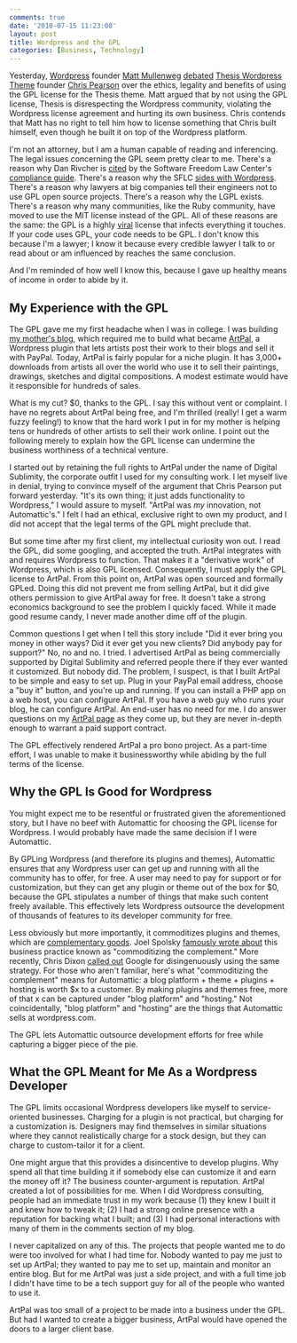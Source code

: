```yaml
---
comments: true
date: '2010-07-15 11:23:08'
layout: post
title: Wordpress and the GPL
categories: [Business, Technology]
---
```


Yesterday, [Wordpress](http://wordpress.org/) founder [Matt Mullenweg](http://twitter.com/photomatt) [debated](http://mixergy.com/chris-pearson-matt-mullenweg/) [Thesis Wordpress Theme](http://www.diythemes.com/) founder [Chris Pearson](http://twitter.com/pearsonified) over the ethics, legality and benefits of using the GPL license for the Thesis theme. Matt argued that by not using the GPL license, Thesis is disrespecting the Wordpress community, violating the Wordpress license agreement and hurting its own business. Chris contends that Matt has no right to tell him how to license something that Chris built himself, even though he built it on top of the Wordpress platform.

I'm not an attorney, but I am a human capable of reading and inferencing. The legal issues concerning the GPL seem pretty clear to me. There's a reason why Dan Rivcher is [cited](http://www.linux.com/archive/articles/113252) by the Software Freedom Law Center's [compliance guide](http://www.softwarefreedom.org/resources/2008/compliance-guide.html). There's a reason why the SFLC [sides with Wordpress](http://wordpress.org/news/2009/07/themes-are-gpl-too/). There's a reason why lawyers at big companies tell their engineers not to use GPL open source projects. There's a reason why the LGPL exists. There's a reason why many communities, like the Ruby community, have moved to use the MIT license instead of the GPL. All of these reasons are the same: the GPL is a highly [viral](http://en.wikipedia.org/wiki/GNU_General_Public_License#Criticism) license that infects everything it touches. If your code uses GPL, your code needs to be GPL. I don't know this because I'm a lawyer; I know it because every credible lawyer I talk to or read about or am influenced by reaches the same conclusion.

And I'm reminded of how well I know this, because I gave up healthy means of income in order to abide by it.<!--more-->

## My Experience with the GPL

The GPL gave me my first headache when I was in college. I was building [my mother's blog](http://www.hudsonvalleypainter.com), which required me to build what became [ArtPal](/artpal), a Wordpress plugin that lets artists post their work to their blogs and sell it with PayPal. Today, ArtPal is fairly popular for a niche plugin. It has 3,000+ downloads from artists all over the world who use it to sell their paintings, drawings, sketches and digital compositions. A modest estimate would have it responsible for hundreds of sales.

What is my cut? $0, thanks to the GPL. I say this without vent or complaint. I have no regrets about ArtPal being free, and I'm thrilled (really! I get a warm fuzzy feeling!) to know that the hard work I put in for my mother is helping tens or hundreds of other artists to sell their work online. I point out the following merely to explain how the GPL license can undermine the business worthiness of a technical venture.

I started out by retaining the full rights to ArtPal under the name of Digital Sublimity, the corporate outfit I used for my consulting work. I let myself live in denial, trying to convince myself of the argument that Chris Pearson put forward yesterday. "It's its own thing; it just adds functionality to Wordpress," I would assure to myself. "ArtPal was _my_ innovation, not Automattic's." I felt I had an ethical, exclusive right to own my product, and I did not accept that the legal terms of the GPL might preclude that.

But some time after my first client, my intellectual curiosity won out. I read the GPL, did some googling, and accepted the truth. ArtPal integrates with and requires Wordpress to function. That makes it a "derivative work" of Wordpress, which is also GPL licensed. Consequently, I must apply the GPL license to ArtPal. From this point on, ArtPal was open sourced and formally GPLed. Doing this did not prevent me from selling ArtPal, but it did give others permission to give ArtPal away for free. It doesn't take a strong economics background to see the problem I quickly faced. While it made good resume candy, I never made another dime off of the plugin.

Common questions I get when I tell this story include "Did it ever bring you money in other ways? Did it ever get you new clients? Did anybody pay for support?" No, no and no. I tried. I advertised ArtPal as being commercially supported by Digital Sublimity and referred people there if they ever wanted it customized. But nobody did. The problem, I suspect, is that I built ArtPal to be simple and easy to set up. Plug in your PayPal email address, choose a "buy it" button, and you're up  and running. If you can install a PHP app on a web host, you can configure ArtPal. If you have a web guy who runs your blog, he can configure ArtPal. An end-user has no need for me. I do answer questions on my [ArtPal page](/artpal) as they come up, but they are never in-depth enough to warrant a paid support contract.

The GPL effectively rendered ArtPal a pro bono project. As a part-time effort, I was unable to make it businessworthy while abiding by the full terms of the license.

## Why the GPL Is Good for Wordpress

You might expect me to be resentful or frustrated given the aforementioned story, but I have no beef with Automattic for choosing the GPL license for Wordpress. I would probably have made the same decision if I were Automattic.

By GPLing Wordpress (and therefore its plugins and themes), Automattic ensures that any Wordpress user can get up and running with all the community has to offer, for free. A user may need to pay for support or for customization, but they can get any plugin or theme out of the box for $0, because the GPL stipulates a number of things that make such content freely available. This effectively lets Wordpress outsource the development of thousands of features to its developer community for free.

Less obviously but more importantly, it commoditizes plugins and themes, which are [complementary goods](http://en.wikipedia.org/wiki/Complementary_good). Joel Spolsky [famously wrote about](http://www.joelonsoftware.com/articles/StrategyLetterV.html) this business practice known as "commoditizing the complement." More recently, Chris Dixon [called out](http://cdixon.org/2009/12/22/google-should-open-source-what-actually-matters-their-search-ranking-algorithm/) Google for disingenuously using the same strategy. For those who aren't familiar, here's what "commoditizing the complement" means for Automattic: a blog platform + theme + plugins + hosting is worth $x to a customer. By making plugins and themes free, more of that x can be captured under "blog platform" and "hosting." Not coincidentally, "blog platform" and "hosting" are the things that Automattic sells at wordpress.com.

The GPL lets Automattic outsource development efforts for free while capturing a bigger piece of the pie.

## What the GPL Meant for Me As a Wordpress Developer

The GPL limits occasional Wordpress developers like myself to service-oriented businesses. Charging for a plugin is not practical, but charging for a customization is. Designers may find themselves in similar situations where they cannot realistically charge for a stock design, but they can charge to custom-tailor it for a client.

One might argue that this provides a disincentive to develop plugins. Why spend all that time building it if somebody else can customize it and earn the money off it? The business counter-argument is reputation. ArtPal created a lot of possibilities for me. When I did Wordpress consulting, people had an immediate trust in my work because (1) they knew I built it and knew how to tweak it; (2) I had a strong online presence with a reputation for backing what I built; and (3) I had personal interactions with many of them in the comments section of my blog.

I never capitalized on any of this. The projects that people wanted me to do were too involved for what I had time for. Nobody wanted to pay me just to set up ArtPal; they wanted to pay me to set up, maintain and monitor an entire blog. But for me ArtPal was just a side project, and with a full time job I didn't have time to be a tech support guy for all of the people who wanted to use it.

ArtPal was too small of a project to be made into a business under the GPL. But had I wanted to create a bigger business, ArtPal would have opened the doors to a larger client base.
